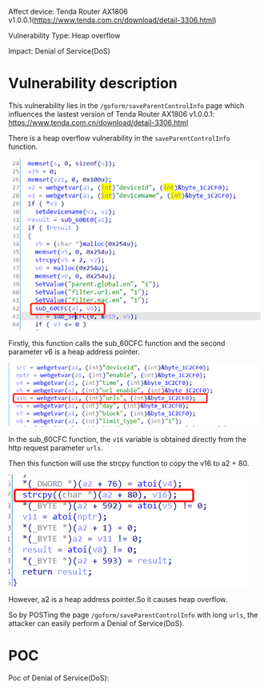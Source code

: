 Affect device: Tenda Router AX1806 v1.0.0.1(https://www.tenda.com.cn/download/detail-3306.html)

Vulnerability Type: Heap overflow

Impact: Denial of Service(DoS)

# Vulnerability description

This vulnerability lies in the `/goform/saveParentControlInfo` page which influences the lastest version of Tenda Router AX1806 v1.0.0.1: https://www.tenda.com.cn/download/detail-3306.html

There is a heap overflow vulnerability in the `saveParentControlInfo` function.

![image-20220209002024781](image/1.png)

Firstly, this function calls the sub_60CFC function and the second parameter v6 is a heap address pointer.

![image-20220209002202055](image/2.png)

In the sub_60CFC function, the `v16` variable is obtained directly from the http request parameter `urls`.

Then this function will use the strcpy function to copy the v16 to a2 + 80.

![image-20220209002333231](image/3.png)

However, a2 is a heap address pointer.So it causes heap overflow.

So by POSTing the page `/goform/saveParentControlInfo` with long `urls`, the attacker can easily perform a Denial of Service(DoS).

# POC

Poc of Denial of Service(DoS):